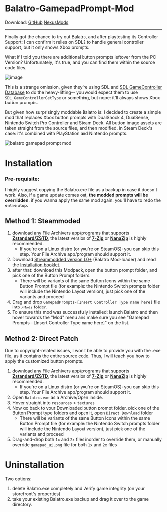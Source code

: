 # Balatro-GamepadPrompt-Mod

Download: 
[GitHub](https://github.com/AL2009man/Balatro-GamepadPrompt-Mod/releases/latest/download/BalatroGamePadPrompts-Mod.zip)
[NexusMods](https://www.nexusmods.com/balatro/mods/73/)

----


Finally got the chance to try out Balatro, and after playtesting its Controller Support: I can confirm it relies on SDL2 to handle general controller support, but it only shows Xbox prompts.

What if I told you there are additional button prompts leftover from the PC Version? Unfortunately, it's true, and you can find them within the source code files. 

![image](https://github.com/user-attachments/assets/97c0b00c-b1cb-4460-8c5a-645e028cdcab)

This is a strange omission, given they're using SDL and [SDL GameController Database](https://github.com/mdqinc/SDL_GameControllerDB) to do the heavy-lifting-- you would expect them to use `SDL_GameControllerGetType` or something, but nope: it'll always shows Xbox button prompts.

But given how surprisingly moddable Balatro is: I decided to create a simple mod that replaces Xbox button prompts with DualShock 4, DualSense, Nintendo Switch Pro Controller and Steam Deck. All button image assets are taken straight from the source files, and then modified. in Steam Deck's case: it's combined with PlayStation and Nintendo prompts.

![balatro gamepad prompt mod](https://github.com/user-attachments/assets/746d7e75-1e31-4620-9663-e65fefc01044)


# Installation

### Pre-requisite:

I highly suggest copying the Balatro.exe file as a backup in case it doesn't work. Also, if a game update comes out, **the modded prompts will be overridden**. if you wanna apply the same mod again: you'll have to redo the entire step.

## Method 1: Steammoded
1. download any File Archivers app/programs that supports **[Zstandard/ZSTD](https://facebook.github.io/zstd/)**, the latest version of **[7-Zip](https://www.7-zip.org/)** or **[NanaZip](https://github.com/M2Team/NanaZip)** is highly recommended. 
   * If you're on a Linux distro (or you're on SteamOS): you can skip this step. Your File Archive app/program should support it.
2. Download [Streammodded version 1.0+](https://github.com/Steamopollys/Steamodded) (Balatro Mod-loader) and read the [Installation booklet](https://github.com/Steamopollys/Steamodded/wiki/01.-Getting-started).
3. after that: download this Modpack, open the button prompt folder, and pick one of the Button Prompt folders.
   * There will be variants of the same Button Icons within the same Button Prompt file (for example: the Nintendo Switch prompts folder will include the Nintendo Layout version), just pick one of the variants and proceed
4. Drag and drop `GamepadPrompts-[Insert Controller Type name here]` file into `/Mods` folder.
5. To ensure this mod was successfully installed: launch Balatro and then hover towards the "Mod" menu and make sure you see "Gamepad Prompts - [Insert Controller Type name here]" on the list.

## Method 2: Direct Patch
Due to copyright-related issues, I won't be able to provide you with the .exe file, as it contains the entire source code. Thus, I will teach you how to apply the customized button prompts.

1. download any File Archivers app/programs that supports **[Zstandard/ZSTD](https://facebook.github.io/zstd/)**, the latest version of **[7-Zip](https://www.7-zip.org/)** or **[NanaZip](https://github.com/M2Team/NanaZip)** is highly recommended. 
   * If you're on a Linux distro (or you're on SteamOS): you can skip this step. Your File Archive app/program should support it.
2. Open `Balatro.exe` as a Archive/Open inside.
3. Hover straight into `resources` > `textures`
4. Now go back to your Downloaded button prompt folder, pick one of the Button Prompt type folders and open it, open `Direct Download` folder
   * There will be variants of the same Button Icons within the same Button Prompt file (for example: the Nintendo Switch prompts folder will include the Nintendo Layout version), just pick one of the variants and proceed
5. Drag-and-drop both `1x` and `2x` files inorder to override them, or manually override `gamepad_ui.png` file for both `1x` and `2x` files

# Uninstallation

Two options:

1. delete Balatro.exe completely and Verify game integrity (on your storefront's properties)
2. take your existing Balatro.exe backup and drag it over to the game directory.
